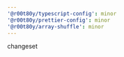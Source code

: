 ```yaml
---
'@r00t80y/typescript-config': minor
'@r00t80y/prettier-config': minor
'@r00t80y/array-shuffle': minor
---
```


changeset
